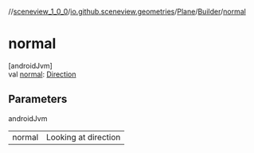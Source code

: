 //[sceneview_1_0_0](../../../../index.md)/[io.github.sceneview.geometries](../../index.md)/[Plane](../index.md)/[Builder](index.md)/[normal](normal.md)

# normal

[androidJvm]\
val [normal](normal.md): [Direction](../../../io.github.sceneview.math/index.md#1758682841%2FClasslikes%2F-602047187)

## Parameters

androidJvm

| | |
|---|---|
| normal | Looking at direction |
